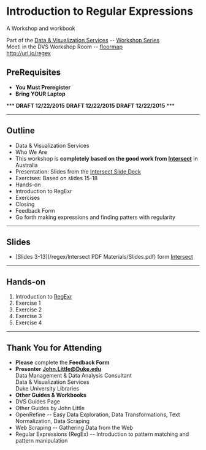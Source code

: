 # Introduction to Regular Expressions
A Workshop and workbook

Part of the [Data & Visualization Services](http://library.duke.edu/data) -- [Workshop Series](http://library.duke.edu/data/news)  
Meeti in the DVS Workshop Room  -- [floormap](http://library.duke.edu/edge/spaces)  
http://url.io/regex  

## PreRequisites
* **You Must Preregister** 
* **Bring YOUR Laptop**

***  **DRAFT  12/22/2015**  **DRAFT  12/22/2015**  **DRAFT  12/22/2015**  ***   

--------

## Outline
* Data & Visualization Services
 * Who We Are
* This workshop is **completely based on the good work from [Intersect](http://www.intersect.org.au/course-resources)** in Australia
 * Presentation:  Slides from the [Intersect Slide Deck](http://www.intersect.org.au/course-resources)
 * Exercises:  Based on slides 15-18
* Hands-on
 * Introduction to RegExr
 * Exercises
* Closing
 * Feedback Form
 * Go forth making expressions and finding patters with regularity

---
 
## Slides
* [Slides 3-13](/regex/Intersect PDF Materials/Slides.pdf) form [Intersect](http://www.intersect.org.au/course-resources)
 
---  

## Hands-on

1. Introduction to [RegExr](http://regexr.com)
2. Exercise 1
3. Exercise 2
4. Exercise 3
5. Exercise 4

---  

## Thank You for Attending

* **Please** complete the **Feedback Form**
* **Presenter**
**John.Little@Duke.edu**   
Data Management & Data Analysis Consultant   
Data & Visualization Services   
Duke University Libraries   
* **Other Guides & Workbooks**
 * DVS Guides Page
 * Other Guides by John Little
  * OpenRefine -- Easy Data Exploration, Data Transformations, Text Normalization, Data Scraping
  * Web Scraping -- Gathering Data from the Web
  * Regular Expressions (RegEx) -- Introduction to pattern matching and pattern manipulation



   




